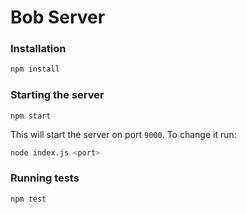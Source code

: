 # Bob Server

### Installation

```bash
npm install
```

### Starting the server
```
npm start
```
This will start the server on port `9000`. To change it run:
```bash
node index.js <port>
```

### Running tests
```bash
npm test
```